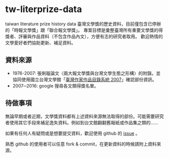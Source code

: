 # tw-literprize-data
taiwan literature prize history data
臺灣文學獎的歷史資料，目前僅包含已停辦的「時報文學獎」跟「聯合報文學獎」。
專案目標是彙整臺灣所有重要文學獎的得獎者、評審與作品資料（不包含作品內文），方便有志的研究者取用。
歡迎熱情的文學愛好者們協助更新、補足資料。

## 資料來源

- 1976-2007: 張俐璇論文〈兩大報文學獎與台灣文學生態之形構〉的附錄。並協同使用國立台灣文學館「[臺灣作家作品目錄系統 2007](http://www3.nmtl.gov.tw/Writer2/)」確認部份資訊。
- 2007─2016: google 搜尋各文類得獎名單。

## 待做事項
無論早期或者近期，文學獎資料都有上述資料來源無法取得的部份。可能需要研究者使用其它手段來補足逸失資料。例如到台文館翻翻舊報紙或作品集之類的......

如果有任何人有疑問或是想要提交資料，歡迎使用 github 的 [issue](https://github.com/Anonymous-Readers/tw-literprize-data/issues) 。

熟悉 github 的使用者可以任意 fork & commit，在更新資料的時候請附上資料來源。
